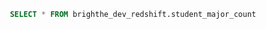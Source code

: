 ```sql student_major_count
 SELECT * FROM brighthe_dev_redshift.student_major_count
 ```
 
 <BarCha
     data={student_major_count}
     x=major
     y=student_count
     type=grouped
     labels=true
     color="#1f77b4"
     height=400
     xLabel="Major"
     yLabel="Number of Students"
     title="Distribution of Students by Major"
 />
